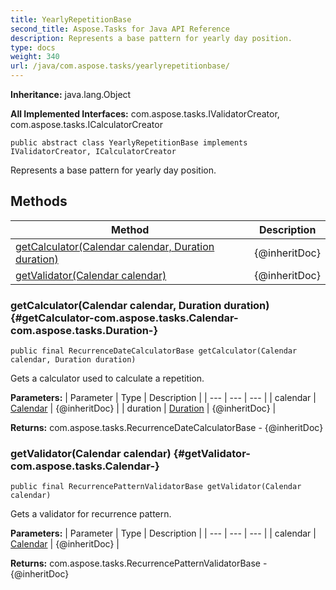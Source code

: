 ```yaml
---
title: YearlyRepetitionBase
second_title: Aspose.Tasks for Java API Reference
description: Represents a base pattern for yearly day position.
type: docs
weight: 340
url: /java/com.aspose.tasks/yearlyrepetitionbase/
---
```


**Inheritance:**
java.lang.Object

**All Implemented Interfaces:**
com.aspose.tasks.IValidatorCreator, com.aspose.tasks.ICalculatorCreator
```
public abstract class YearlyRepetitionBase implements IValidatorCreator, ICalculatorCreator
```

Represents a base pattern for yearly day position.
## Methods

| Method | Description |
| --- | --- |
| [getCalculator(Calendar calendar, Duration duration)](#getCalculator-com.aspose.tasks.Calendar-com.aspose.tasks.Duration-) | \{@inheritDoc\} |
| [getValidator(Calendar calendar)](#getValidator-com.aspose.tasks.Calendar-) | \{@inheritDoc\} |
### getCalculator(Calendar calendar, Duration duration) {#getCalculator-com.aspose.tasks.Calendar-com.aspose.tasks.Duration-}
```
public final RecurrenceDateCalculatorBase getCalculator(Calendar calendar, Duration duration)
```


Gets a calculator used to calculate a repetition.

**Parameters:**
| Parameter | Type | Description |
| --- | --- | --- |
| calendar | [Calendar](../../com.aspose.tasks/calendar) | \{@inheritDoc\} |
| duration | [Duration](../../com.aspose.tasks/duration) | \{@inheritDoc\} |

**Returns:**
com.aspose.tasks.RecurrenceDateCalculatorBase - \{@inheritDoc\}
### getValidator(Calendar calendar) {#getValidator-com.aspose.tasks.Calendar-}
```
public final RecurrencePatternValidatorBase getValidator(Calendar calendar)
```


Gets a validator for recurrence pattern.

**Parameters:**
| Parameter | Type | Description |
| --- | --- | --- |
| calendar | [Calendar](../../com.aspose.tasks/calendar) | \{@inheritDoc\} |

**Returns:**
com.aspose.tasks.RecurrencePatternValidatorBase - \{@inheritDoc\}
